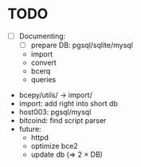 # TODO

- [ ] Documenting:
  - [ ] prepare DB: pgsql/sqlite/mysql
  - import
  - convert
  - bcerq
  - queries
- bcepy/utils/ &rarr; import/
- import: add right into short db
- host003: pgsql/mysql
- bitcoind: find script parser
- future:
  - httpd
  - optimize bce2
  - update db (&rArr; 2 &times; DB)

